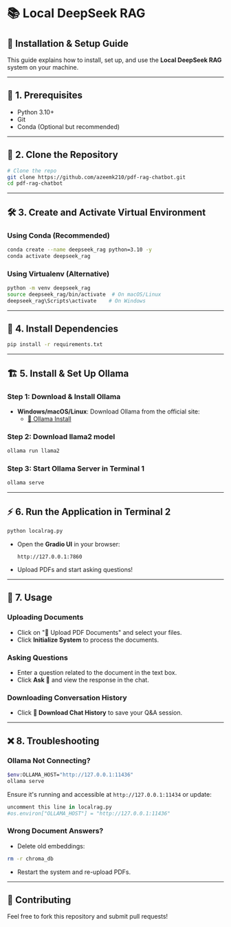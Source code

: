 # 📚 Local DeepSeek RAG

## 🚀 Installation & Setup Guide

This guide explains how to install, set up, and use the **Local DeepSeek RAG** system on your machine.

---

## 📌 **1. Prerequisites**
- Python 3.10+
- Git
- Conda (Optional but recommended)

---

## 🔧 **2. Clone the Repository**
```bash
# Clone the repo
git clone https://github.com/azeemk210/pdf-rag-chatbot.git
cd pdf-rag-chatbot
```

---

## 🛠 **3. Create and Activate Virtual Environment**
### **Using Conda** (Recommended)
```bash
conda create --name deepseek_rag python=3.10 -y
conda activate deepseek_rag
```

### **Using Virtualenv** (Alternative)
```bash
python -m venv deepseek_rag
source deepseek_rag/bin/activate  # On macOS/Linux
deepseek_rag\Scripts\activate    # On Windows
```

---

## 🔽 **4. Install Dependencies**
```bash
pip install -r requirements.txt
```

---

## 🏗 **5. Install & Set Up Ollama**

### **Step 1: Download & Install Ollama**
- **Windows/macOS/Linux**: Download Ollama from the official site:
  - [🔗 Ollama Install](https://ollama.com/download)


### **Step 2: Download llama2 model**
```bash
ollama run llama2
```

### **Step 3: Start Ollama Server in Terminal 1**
```bash
ollama serve
```


---

## ⚡ **6. Run the Application  in Terminal 2**
```bash
python localrag.py
```

- Open the **Gradio UI** in your browser:
  ```
  http://127.0.0.1:7860
  ```
- Upload PDFs and start asking questions!

---

## 📝 **7. Usage**
### **Uploading Documents**
- Click on "📂 Upload PDF Documents" and select your files.
- Click **Initialize System** to process the documents.

### **Asking Questions**
- Enter a question related to the document in the text box.
- Click **Ask 🤖** and view the response in the chat.

### **Downloading Conversation History**
- Click **💾 Download Chat History** to save your Q&A session.

---

## ❌ **8. Troubleshooting**
### **Ollama Not Connecting?**
```bash
$env:OLLAMA_HOST="http://127.0.0.1:11436"
ollama serve
```
Ensure it's running and accessible at `http://127.0.0.1:11434` or update:
```python
uncomment this line in localrag.py
#os.environ["OLLAMA_HOST"] = "http://127.0.0.1:11436"
```

### **Wrong Document Answers?**
- Delete old embeddings:
```bash
rm -r chroma_db
```
- Restart the system and re-upload PDFs.

---

## 🤝 **Contributing**
Feel free to fork this repository and submit pull requests!


